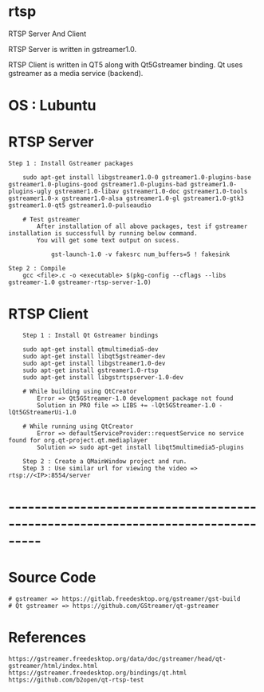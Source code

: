 # rtsp
RTSP Server And Client

RTSP Server is written in gstreamer1.0.

RTSP Client is written in QT5 along with Qt5Gstreamer binding.
Qt uses gstreamer as a media service (backend).

# OS : Lubuntu

# RTSP Server
	Step 1 : Install Gstreamer packages
		
		sudo apt-get install libgstreamer1.0-0 gstreamer1.0-plugins-base gstreamer1.0-plugins-good gstreamer1.0-plugins-bad gstreamer1.0-plugins-ugly gstreamer1.0-libav gstreamer1.0-doc gstreamer1.0-tools gstreamer1.0-x gstreamer1.0-alsa gstreamer1.0-gl gstreamer1.0-gtk3 gstreamer1.0-qt5 gstreamer1.0-pulseaudio
		
		# Test gstreamer
			After installation of all above packages, test if gstreamer installation is successfull by running below command.
			You will get some text output on sucess.
			
				gst-launch-1.0 -v fakesrc num_buffers=5 ! fakesink
		
	Step 2 : Compile
		gcc <file>.c -o <executable> $(pkg-config --cflags --libs gstreamer-1.0 gstreamer-rtsp-server-1.0)


# RTSP Client
		Step 1 : Install Qt Gstreamer bindings 
		
		sudo apt-get install qtmultimedia5-dev
		sudo apt-get install libqt5gstreamer-dev
		sudo apt-get install libgstreamer1.0-dev
		sudo apt-get install gstreamer1.0-rtsp
		sudo apt-get install libgstrtspserver-1.0-dev
		
		# While building using QtCreator
			Error => Qt5GStreamer-1.0 development package not found
			Solution in PRO file => LIBS += -lQt5GStreamer-1.0 -lQt5GStreamerUi-1.0
		
		# While running using QtCreator
			Error => defaultServiceProvider::requestService no service found for org.qt-project.qt.mediaplayer
			Solution => sudo apt-get install libqt5multimedia5-plugins
			
		Step 2 : Create a QMainWindow project and run.
		Step 3 : Use similar url for viewing the video => rtsp://<IP>:8554/server

# ---------------------------------------------------------------------------------
# Source Code
	# gstreamer => https://gitlab.freedesktop.org/gstreamer/gst-build
	# Qt gstreamer => https://github.com/GStreamer/qt-gstreamer
	
# References
	https://gstreamer.freedesktop.org/data/doc/gstreamer/head/qt-gstreamer/html/index.html
	https://gstreamer.freedesktop.org/bindings/qt.html
	https://github.com/b2open/qt-rtsp-test
